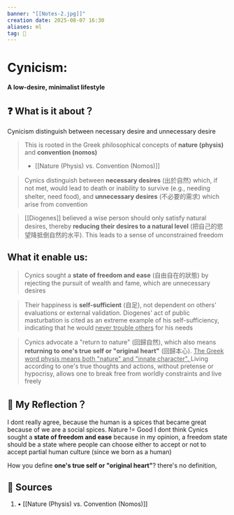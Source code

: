 ```yaml
---
banner: "[[Notes-2.jpg]]"
creation date: 2025-08-07 16:30
aliases: ml
tag: 🤔
---
```

# Cynicism:
**A low-desire, minimalist lifestyle**
## ❓ What is it about？
Cynicism distinguish between necessary desire and unnecessary desire
> This is rooted in the Greek philosophical concepts of **nature (physis)** and **convention (nomos)**
> - [[Nature (Physis) vs. Convention (Nomos)]]

> Cynics distinguish between **necessary desires** (出於自然) which, if not met, would lead to death or inability to survive (e.g., needing shelter, need food), and **unnecessary desires** (不必要的需求) which arise from convention

> [[Diogenes]] believed a wise person should only satisfy natural desires, thereby **reducing their desires to a natural level** (把自己的慾望降抵倒自然的水平). This leads to a sense of unconstrained freedom

## What it enable us:
> Cynics sought a **state of freedom and ease** (自由自在的狀態) by rejecting the pursuit of wealth and fame, which are unnecessary desires

> Their happiness is **self-sufficient** (自足), not dependent on others' evaluations or external validation. 
> Diogenes' act of public masturbation is cited as an extreme example of his self-sufficiency, indicating that he would <u>never trouble others</u> for his needs

> Cynics advocate a "return to nature" (回歸自然), which also means **returning to one's true self or "original heart"** (回歸本心). 
> <u>The Greek word physis means both "nature" and "innate character". </u>
> Living according to one's true thoughts and actions, without pretense or hypocrisy, allows one to break free from worldly constraints and live freely

## 💭 My Reflection？
I dont really agree, because the human is a spices that became great because of we are a social spices. 
Nature != Good
I dont think Cynics sought a **state of freedom and ease** because in my opinion, a freedom state should be a state where people can choose either to accept or not to accept partial human culture (since we born as a human)

How you define  **one's true self or "original heart"**?
there's no definition, 



## 📖 Sources
1. • [[Nature (Physis) vs. Convention (Nomos)]]

